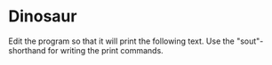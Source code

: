 
# Dinosaur

Edit the program so that it will print the following text. Use the "sout"-shorthand for writing the print commands.

